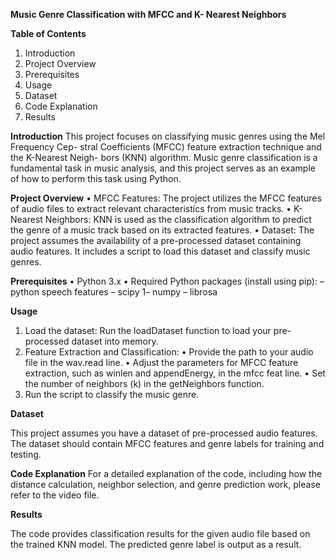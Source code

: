 **Music Genre Classification with MFCC and K-
Nearest Neighbors**

**Table of Contents**
1. Introduction
2. Project Overview
3. Prerequisites
4. Usage
5. Dataset
6. Code Explanation
7. Results
   
**Introduction**
This project focuses on classifying music genres using the Mel Frequency Cep-
stral Coefficients (MFCC) feature extraction technique and the K-Nearest Neigh-
bors (KNN) algorithm. Music genre classification is a fundamental task in music
analysis, and this project serves as an example of how to perform this task using
Python.

**Project Overview**
• MFCC Features: The project utilizes the MFCC features of audio files
to extract relevant characteristics from music tracks.
• K-Nearest Neighbors: KNN is used as the classification algorithm to
predict the genre of a music track based on its extracted features.
• Dataset: The project assumes the availability of a pre-processed dataset
containing audio features. It includes a script to load this dataset and
classify music genres.

**Prerequisites**
• Python 3.x
• Required Python packages (install using pip):
– python speech features
– scipy
1– numpy
– librosa

**Usage**

1. Load the dataset: Run the loadDataset function to load your pre-
processed dataset into memory.
2. Feature Extraction and Classification:
• Provide the path to your audio file in the wav.read line.
• Adjust the parameters for MFCC feature extraction, such as winlen
and appendEnergy, in the mfcc feat line.
• Set the number of neighbors (k) in the getNeighbors function.
3. Run the script to classify the music genre.
   
**Dataset**

This project assumes you have a dataset of pre-processed audio features. The
dataset should contain MFCC features and genre labels for training and testing.

**Code Explanation**
For a detailed explanation of the code, including how the distance calculation,
neighbor selection, and genre prediction work, please refer to the video file.

**Results**

The code provides classification results for the given audio file based on the
trained KNN model. The predicted genre label is output as a result.


